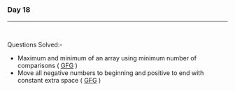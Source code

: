 ### Day 18

<hr>
<br>

Questions Solved:-

- Maximum and minimum of an array using minimum number of comparisons ( [GFG](https://www.geeksforgeeks.org/maximum-and-minimum-in-an-array/) )
- Move all negative numbers to beginning and positive to end with constant extra space ( [GFG](https://www.geeksforgeeks.org/move-negative-numbers-beginning-positive-end-constant-extra-space/) )
